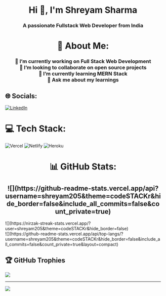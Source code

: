 <h1 align="center">Hi 👋, I'm Shreyam Sharma</h1>
<h3 align="center">A passionate Fullstack Web Developer from India</h3>

<h1 align="center"> 💫 About Me:</h1>
<h3 align="center">🔭 I’m currently working on Full Stack Web Development<br>👯 I’m looking to collaborate on open source projects<br>🌱 I’m currently learning MERN Stack<br>💬 Ask me about my learnings</h3>


## 🌐 Socials:
[![LinkedIn](https://img.shields.io/badge/LinkedIn-%230077B5.svg?logo=linkedin&logoColor=white)](https://linkedin.com/in/shreyam-sharma) 

# 💻 Tech Stack:
![Vercel](https://img.shields.io/badge/vercel-%23000000.svg?style=for-the-badge&logo=vercel&logoColor=white) ![Netlify](https://img.shields.io/badge/netlify-%23000000.svg?style=for-the-badge&logo=netlify&logoColor=#00C7B7) ![Heroku](https://img.shields.io/badge/heroku-%23430098.svg?style=for-the-badge&logo=heroku&logoColor=white)
<h1 align="center"> 📊 GitHub Stats: </h1>
<h2 align="center">![](https://github-readme-stats.vercel.app/api?username=shreyam205&theme=codeSTACKr&hide_border=false&include_all_commits=false&count_private=true)<br/></h2>
![](https://nirzak-streak-stats.vercel.app/?user=shreyam205&theme=codeSTACKr&hide_border=false)<br/>
![](https://github-readme-stats.vercel.app/api/top-langs/?username=shreyam205&theme=codeSTACKr&hide_border=false&include_all_commits=false&count_private=true&layout=compact)

## 🏆 GitHub Trophies
![](https://github-profile-trophy.vercel.app/?username=shreyam205&theme=apprentice&no-frame=true&no-bg=false&margin-w=4)

---
[![](https://visitcount.itsvg.in/api?id=shreyam205&icon=0&color=0)](https://visitcount.itsvg.in)

<!-- Proudly created with GPRM ( https://gprm.itsvg.in ) -->
